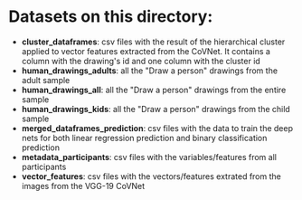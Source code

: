 # Datasets on this directory:
- **cluster_dataframes**: csv files with the result of the hierarchical cluster applied to vector features extracted from the CoVNet. It contains a column with the drawing's id and one column with the cluster id
- **human_drawings_adults**: all the "Draw a person" drawings from the adult sample
- **human_drawings_all**: all the "Draw a person" drawings from the entire sample
- **human_drawings_kids**: all the "Draw a person" drawings from the child sample
- **merged_dataframes_prediction**: csv files with the data to train the deep nets for both linear regression prediction and binary classification prediction
- **metadata_participants**: csv files with the variables/features from all participants
- **vector_features**: csv files with the vectors/features extrated from the images from the VGG-19 CoVNet
 